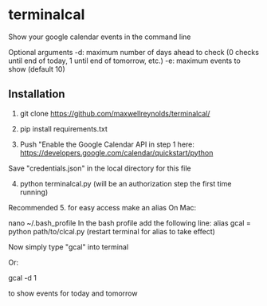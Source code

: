 # terminalcal
Show your google calendar events in the command line

Optional arguments
-d: maximum number of days ahead to check (0 checks until end of today, 1 until end of tomorrow, etc.)
-e: maximum events to show (default 10)

## Installation

1. git clone https://github.com/maxwellreynolds/terminalcal/

2. pip install requirements.txt

3. Push "Enable the Google Calendar API in step 1 here:
https://developers.google.com/calendar/quickstart/python

Save "credentials.json" in the local directory for this file

4. python terminalcal.py
(will be an authorization step the first time running)

Recommended
5. for easy access make an alias
On Mac:

nano ~/.bash_profile
In the bash profile add the following line:
alias gcal = python path/to/clcal.py
(restart terminal for alias to take effect)



Now simply type "gcal" into terminal

Or:

gcal -d 1

to show events for today and tomorrow
